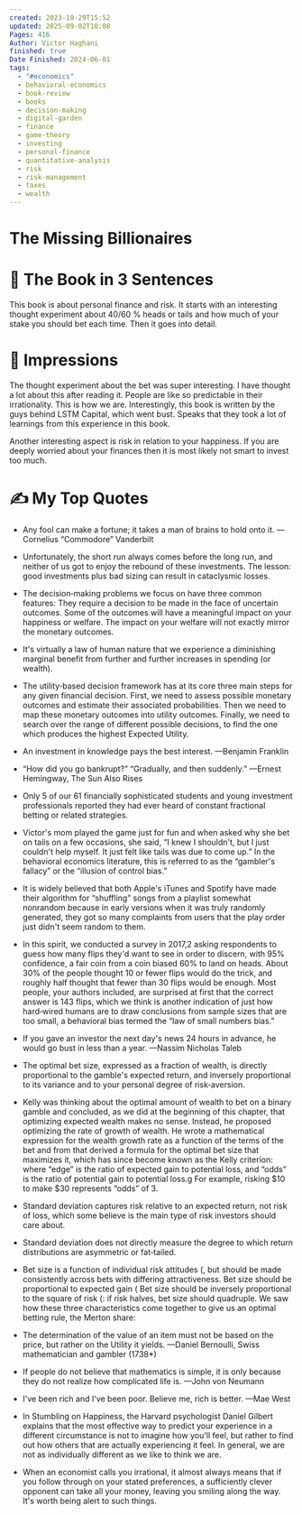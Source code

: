 ```yaml
---
created: 2023-10-29T15:52
updated: 2025-09-02T10:08
Pages: 416
Author: Victor Haghani
finished: true
Date Finished: 2024-06-01
tags:
  - "#economics"
  - behavioral-economics
  - book-review
  - books
  - decision-making
  - digital-garden
  - finance
  - game-theory
  - investing
  - personal-finance
  - quantitative-analysis
  - risk
  - risk-management
  - taxes
  - wealth
---
```

# The Missing Billionaires


# 🚀 The Book in 3 Sentences
This book is about personal finance and risk. It starts with an interesting thought experiment about 40/60 % heads or tails and how much of your stake you should bet each time. Then it goes into detail.

# 🎨 Impressions
The thought experiment about the bet was super interesting. I have thought a lot about this after reading it. 
People are like so predictable in their irrationality. This is how we are. 
Interestingly, this book is written by the guys behind LSTM Capital, which went bust. Speaks that they took a lot of learnings from this experience in this book. 

Another interesting aspect is risk in relation to your happiness. If you are deeply worried about your finances then it is most likely not smart to invest too much. 
# ✍️ My Top  Quotes

- Any fool can make a fortune; it takes a man of brains to hold onto it. —Cornelius “Commodore” Vanderbilt
 
- Unfortunately, the short run always comes before the long run, and neither of us got to enjoy the rebound of these investments. The lesson: good investments plus bad sizing can result in cataclysmic losses.
 
- The decision‐making problems we focus on have three common features: They require a decision to be made in the face of uncertain outcomes. Some of the outcomes will have a meaningful impact on your happiness or welfare. The impact on your welfare will not exactly mirror the monetary outcomes.
 
- It's virtually a law of human nature that we experience a diminishing marginal benefit from further and further increases in spending (or wealth).
 
- The utility‐based decision framework has at its core three main steps for any given financial decision. First, we need to assess possible monetary outcomes and estimate their associated probabilities. Then we need to map these monetary outcomes into utility outcomes. Finally, we need to search over the range of different possible decisions, to find the one which produces the highest Expected Utility.
 
- An investment in knowledge pays the best interest. —Benjamin Franklin
 
- “How did you go bankrupt?” “Gradually, and then suddenly.” —Ernest Hemingway, The Sun Also Rises
 
- Only 5 of our 61 financially sophisticated students and young investment professionals reported they had ever heard of constant fractional betting or related strategies.
 
- Victor's mom played the game just for fun and when asked why she bet on tails on a few occasions, she said, “I knew I shouldn't, but I just couldn't help myself. It just felt like tails was due to come up.” In the behavioral economics literature, this is referred to as the “gambler's fallacy” or the “illusion of control bias.”
 
- It is widely believed that both Apple's iTunes and Spotify have made their algorithm for “shuffling” songs from a playlist somewhat nonrandom because in early versions when it was truly randomly generated, they got so many complaints from users that the play order just didn't seem random to them.
 
- In this spirit, we conducted a survey in 2017,2 asking respondents to guess how many flips they'd want to see in order to discern, with 95% confidence, a fair coin from a coin biased 60% to land on heads. About 30% of the people thought 10 or fewer flips would do the trick, and roughly half thought that fewer than 30 flips would be enough. Most people, your authors included, are surprised at first that the correct answer is 143 flips, which we think is another indication of just how hard‐wired humans are to draw conclusions from sample sizes that are too small, a behavioral bias termed the “law of small numbers bias.”
 
- If you gave an investor the next day's news 24 hours in advance, he would go bust in less than a year. —Nassim Nicholas Taleb
 
- The optimal bet size, expressed as a fraction of wealth, is directly proportional to the gamble's expected return, and inversely proportional to its variance and to your personal degree of risk‐aversion.
 
- Kelly was thinking about the optimal amount of wealth to bet on a binary gamble and concluded, as we did at the beginning of this chapter, that optimizing expected wealth makes no sense. Instead, he proposed optimizing the rate of growth of wealth. He wrote a mathematical expression for the wealth growth rate as a function of the terms of the bet and from that derived a formula for the optimal bet size that maximizes it, which has since become known as the Kelly criterion: where “edge” is the ratio of expected gain to potential loss, and “odds” is the ratio of potential gain to potential loss.g For example, risking $10 to make $30 represents “odds” of 3.
 
- Standard deviation captures risk relative to an expected return, not risk of loss, which some believe is the main type of risk investors should care about.
 
- Standard deviation does not directly measure the degree to which return distributions are asymmetric or fat‐tailed.
 
- Bet size is a function of individual risk attitudes (, but should be made consistently across bets with differing attractiveness. Bet size should be proportional to expected gain ( Bet size should be inversely proportional to the square of risk (: if risk halves, bet size should quadruple. We saw how these three characteristics come together to give us an optimal betting rule, the Merton share:
 
- The determination of the value of an item must not be based on the price, but rather on the Utility it yields. —Daniel Bernoulli, Swiss mathematician and gambler (1738*)
 
- If people do not believe that mathematics is simple, it is only because they do not realize how complicated life is. —John von Neumann
 
- I've been rich and I've been poor. Believe me, rich is better. —Mae West
 
- In Stumbling on Happiness, the Harvard psychologist Daniel Gilbert explains that the most effective way to predict your experience in a different circumstance is not to imagine how you'll feel, but rather to find out how others that are actually experiencing it feel. In general, we are not as individually different as we like to think we are.
 
- When an economist calls you irrational, it almost always means that if you follow through on your stated preferences, a sufficiently clever opponent can take all your money, leaving you smiling along the way. It's worth being alert to such things.
 
